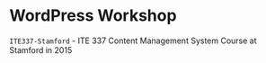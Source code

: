 # WordPress Workshop

`ITE337-Stamford` - ITE 337 Content Management System Course at Stamford in 2015
